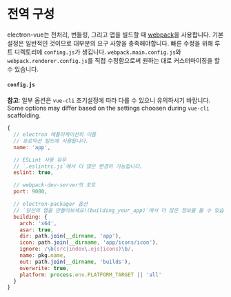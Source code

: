 # 전역 구성

electron-vue는 전처리, 번들링, 그리고 앱을 빌드할 때 [webpack](https://github.com/webpack/webpack)을 사용합니다. 기본 설정은 일반적인 것이므로 대부분의 요구 사항을 충족해야합니다. 빠른 수정을 위해 루트 디렉토리에 `confing.js`가 생깁니다. 
`webpack.main.config.js`와 `webpack.renderer.config.js`를 직접 수정함으로써 원하는 대로 커스터마이징을 할 수 있습니다.

#### `config.js`
**참고**: 일부 옵션은 `vue-cli` 초기설정에 따라 다를 수 있으니 유의하시기 바랍니다.
Some options may differ based on the settings choosen during `vue-cli` scaffolding.

```js
{
  // electron 애플리케이션의 이름
  // 프로덕션 빌드에 사용됩니다.
  name: 'app',

  // ESLint 사용 유무
  // `.eslintrc.js`에서 더 많은 변경이 가능합니다.
  eslint: true,

  // webpack-dev-server의 포트
  port: 9080,

  // electron-packager 옵션
  // `당신의 앱을 만들어보세요!(building_your_app)`에서 더 많은 정보를 볼 수 있습니다.
  building: {
    arch: 'x64',
    asar: true,
    dir: path.join(__dirname, 'app'),
    icon: path.join(__dirname, 'app/icons/icon'),
    ignore: /\b(src|index\.ejs|icons)\b/,
    name: pkg.name,
    out: path.join(__dirname, 'builds'),
    overwrite: true,
    platform: process.env.PLATFORM_TARGET || 'all'
  }
}
```
